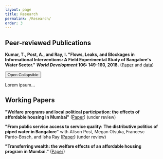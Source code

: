 ```yaml
---
layout: page
title: Research
permalink: /Research/
order: 3
---
```


## Peer-reviewed Publications
 
**Kumar, T., Post, A., and Ray, I. "Flows, Leaks, and Blockages in Informational Interventions: A Field Experimental Study of Bangalore's Water Sector." *World Development* 106: 149-160, 2018.** ([Paper](https://docs.google.com/viewer?a=v&pid=sites&srcid=ZGVmYXVsdGRvbWFpbnxhbGlzb25lcG9zdHxneDo2MjRlMWRiZDNlYzJlNWRl) and [data](https://dataverse.harvard.edu/dataset.xhtml?persistentId=doi:10.7910/DVN/ZMYDWN))

<button class="collapsible">Open Collapsible</button>
<div class="content">
  <p>Lorem ipsum...</p>
</div>
 

## Working Papers

**"Welfare programs and local political participation: the effects of affordable housing in Mumbai"** ([Paper](Participation.pdf)) (under review)

**"From public service access to service quality: The distributive politics of piped water in Bangalore"**  with Alison Post, Megan Otsuka, Francesc Pardo-Bosch, and Isha Ray ([Paper](https://watson.brown.edu/southasia/files/southasia/imce/events/Spring2018/Postetal.intermittency4.20.pdf)) (under review)

**"Transferring wealth: the welfare effects of an affordable housing program in Mumbai."** ([Paper](Draft4.pdf))


